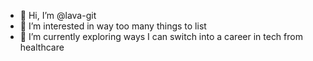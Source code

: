 - 👋 Hi, I’m @lava-git
- 👀 I’m interested in way too many things to list
- 🌱 I’m currently exploring ways I can switch into a career in tech from healthcare

<!---
lava-git/lava-git is a ✨ special ✨ repository because its `README.md` (this file) appears on your GitHub profile.
You can click the Preview link to take a look at your changes.
--->
